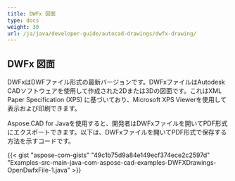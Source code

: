 ```yaml
---
title: DWFx 図面
type: docs
weight: 30
url: /ja/java/developer-guide/autocad-drawings/dwfx-drawing/
---
```


## **DWFx 図面**
DWFxはDWFファイル形式の最新バージョンです。DWFxファイルはAutodesk CADソフトウェアを使用して作成された2Dまたは3Dの図面です。これはXML Paper Specification (XPS) に基づいており、Microsoft XPS Viewerを使用して表示および印刷できます。

Aspose.CAD for Javaを使用すると、開発者はDWFxファイルを開いてPDF形式にエクスポートできます。以下は、DWFxファイルを開いてPDF形式で保存する方法を示すコードです。

{{< gist "aspose-com-gists" "49c1b75d9a84e149ecf374ece2c2597d" "Examples-src-main-java-com-aspose-cad-examples-DWFXDrawings-OpenDwfxFile-1.java" >}}
